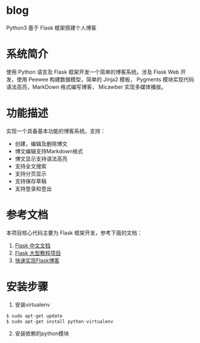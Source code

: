 # blog
Python3 基于 Flask 框架搭建个人博客

# 系统简介
使用 Python 语言及 Flask 框架开发一个简单的博客系统。涉及 Flask Web 开发，使用 Peewee 构建数据模型，简单的 Jinja2 模板， Pygments 模块实现代码语法高亮，MarkDown 格式编写博客， Micawber 实现多媒体播放。

# 功能描述
实现一个具备基本功能的博客系统。支持：
- 创建，编辑及删除博文
- 博文编辑支持Markdown格式
- 博文显示支持语法高亮
- 支持全文搜索
- 支持分页显示
- 支持保存草稿
- 支持登录和登出

# 参考文档
本项目核心代码主要为 Flask 框架开发，参考下面的文档：
1. [Flask 中文文档](http://dormousehole.readthedocs.org/en/latest/)
2. [Flask 大型教程项目](http://www.pythondoc.com/flask-mega-tutorial/index.html)
3. [快速实现Flask博客](http://charlesleifer.com/blog/how-to-make-a-flask-blog-in-one-hour-or-less/)

# 安装步骤
1. 安装virtualenv
```python
$ sudo apt-get update
$ sudo apt-get install python-virtualenv
```
2. 安装依赖的python模块


